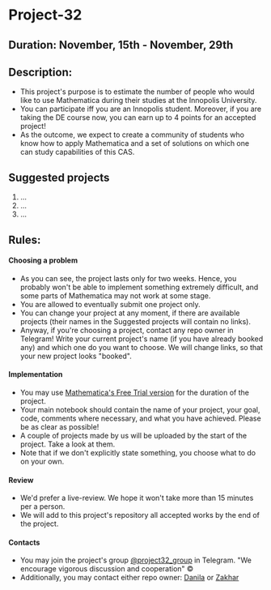 # Project-32
## Duration: November, 15th - November, 29th 
## Description:
- This project's purpose is to estimate the number of people who would like to use Mathematica during their studies at the Innopolis University.
- You can participate iff you are an Innopolis student. Moreover, if you are taking the DE course now, you can earn up to 4 points for an accepted project!
- As the outcome, we expect to create a community of students who know how to apply Mathematica and a set of solutions on which one can study capabilities of this CAS.
## Suggested projects
1. ...
1. ...
1. ...
## Rules:
#### Choosing a problem
- As you can see, the project lasts only for two weeks. Hence, you probably won't be able to implement something extremely difficult, and some parts of Mathematica may not work at some stage.
- You are allowed to eventually submit one project only.
- You can change your project at any moment, if there are available projects (their names in the Suggested projects will contain no links). 
- Anyway, if you're choosing a project, contact any repo owner in Telegram! Write your current project's name (if you have already booked any) and which one do you want to choose. We will change links, so that your new project looks "booked".
#### Implementation
- You may use [Mathematica's Free Trial version](https://www.wolfram.com/mathematica/trial/) for the duration of the project.
- Your main notebook should contain the name of your project, your goal, code, comments where necessary, and what you have achieved. Please be as clear as possible!
- A couple of projects made by us will be uploaded by the start of the project. Take a look at them.
- Note that if we don't explicitly state something, you choose what to do on your own.
#### Review
- We'd prefer a live-review. We hope it won't take more than 15 minutes per a person.
- We will add to this project's repository all accepted works by the end of the project.
#### Contacts
- You may join the project's group [@project32_group](https://t.me/project32_group) in Telegram. "We encourage vigorous discussion and cooperation" ©
- Additionally, you may contact either repo owner: [Danila](https://t.me/daniladanko) or [Zakhar](https://t.me/ZYagudin)
